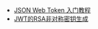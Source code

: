
* [JSON Web Token 入门教程](https://www.ruanyifeng.com/blog/2018/07/json_web_token-tutorial.html)
* [JWT的RSA非对称密钥生成](https://www.kancloud.cn/zlt2000/microservices-platform/943967)
